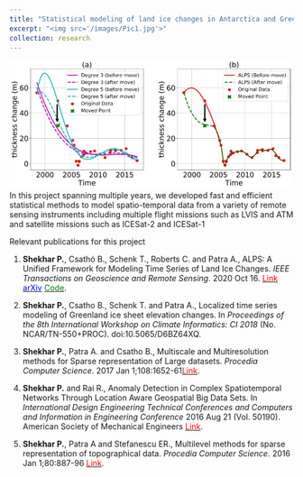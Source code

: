 ```yaml
---
title: "Statistical modeling of land ice changes in Antarctica and Greenland"
excerpt: "<img src='/images/Pic1.jpg'>"
collection: research
---
```


<img src="/images/Picture2.jpg">
In this project spanning multiple years, we developed fast and efficient statistical methods to model spatio-temporal data from a variety of remote sensing instruments including multiple flight missions such as LVIS and ATM and satellite missions such as ICESat-2 and ICESat-1<br/>

Relevant publications for this project
1. **Shekhar P.**, Csathó B., Schenk T., Roberts C. and Patra A., ALPS: A Unified Framework for Modeling Time Series of Land Ice Changes. *IEEE Transactions on Geoscience and Remote Sensing*. 2020 Oct 16. <a href="https://ieeexplore.ieee.org/abstract/document/9226474" target="_blank"><span style="color:red">Link</span></a> <a href="https://arxiv.org/pdf/2007.05010.pdf" target="_blank"><span style="color:blue">arXiv</span></a> <a href="https://github.com/p-shekhar/ALPS" target="_blank"><span style="color:green">Code</span></a>.

2. **Shekhar P.**, Csatho B., Schenk T. and Patra A., Localized time series modeling of Greenland ice sheet elevation changes. In *Proceedings of the 8th International Workshop on Climate Informatics: CI 2018* (No. NCAR/TN-550+PROC). doi:10.5065/D6BZ64XQ.

3. **Shekhar P.**, Patra A. and Csatho B., Multiscale and Multiresolution methods for Sparse representation of Large datasets. *Procedia Computer Science*. 2017 Jan 1;108:1652-61<a href="https://www.sciencedirect.com/science/article/pii/S1877050917308281" target="_blank"><span style="color:red">Link</span></a>.

4. **Shekhar P.** and Rai R., Anomaly Detection in Complex Spatiotemporal Networks Through Location Aware Geospatial Big Data Sets. In *International Design Engineering Technical Conferences and Computers and Information in Engineering Conference* 2016 Aug 21 (Vol. 50190). American Society of Mechanical Engineers <a href="https://asmedigitalcollection.asme.org/IDETC-CIE/proceedings-abstract/IDETC-CIE2016/V007T06A033/258455" target="_blank"><span style="color:red">Link</span></a>.

5. **Shekhar P.**, Patra A and Stefanescu ER., Multilevel methods for sparse representation of topographical data. *Procedia Computer Science*. 2016 Jan 1;80:887-96 <a href="https://www.sciencedirect.com/science/article/pii/S1877050916306767" target="_blank"><span style="color:red">Link</span></a>.

